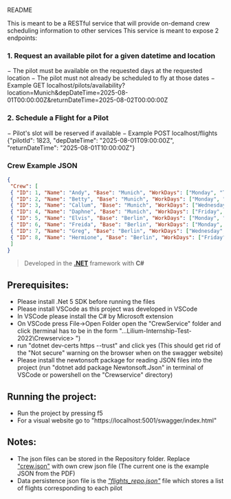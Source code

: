 README

This is meant to be a RESTful service that will provide on-demand crew scheduling information to other services
This service is meant to expose 2 endpoints:
### 1. Request an available pilot for a given datetime and location
− The pilot must be available on the requested days at the requested location
− The pilot must not already be scheduled to fly at those dates
− Example GET
localhost/pilots/availability?location=Munich&depDateTime=2025-08-01T00:00:00Z&returnDateTime=2025-08-02T00:00:00Z

### 2. Schedule a Flight for a Pilot
− Pilot's slot will be reserved if available
− Example POST
localhost/flights {"pilotId": 1823, "depDateTime": "2025-08-01T09:00:00Z", "returnDateTime": "2025-08-01T10:00:00Z"}

### Crew Example JSON
```json
{ 
 "Crew": [ 
 { "ID": 1, "Name": "Andy", "Base": "Munich", "WorkDays": ["Monday", "Tuesday", "Thursday", "Saturday"] }, 
 { "ID": 2, "Name": "Betty", "Base": "Munich", "WorkDays": ["Monday", "Tuesday", "Wednesday", "Friday"] },
 { "ID": 3, "Name": "Callum", "Base": "Munich", "WorkDays": ["Wednesday", "Thursday", "Saturday", "Sunday"] }, 
 { "ID": 4, "Name": "Daphne", "Base": "Munich", "WorkDays": ["Friday", "Saturday", "Sunday"] }, 
 { "ID": 5, "Name": "Elvis", "Base": "Berlin", "WorkDays": ["Monday", "Tuesday", "Thursday", "Saturday"] }, 
 { "ID": 6, "Name": "Freida", "Base": "Berlin", "WorkDays": ["Monday", "Tuesday", "Wednesday", "Friday"] }, 
 { "ID": 7, "Name": "Greg", "Base": "Berlin", "WorkDays": ["Wednesday", "Thursday", "Saturday", "Sunday"] }, 
 { "ID": 8, "Name": "Hermione", "Base": "Berlin", "WorkDays": ["Friday", "Saturday", "Sunday"] } 
 ]
}
```

> Developed in the [**.NET**](https://dotnet.microsoft.com/en-us/download/dotnet/5.0) framework with **C#**

## Prerequisites: 
	
* Please install .Net 5 SDK before running the files
* Please install VSCode as this project was developed in VSCode
* In VSCode please install the C# by Microsoft extension
* On VSCode press File->Open Folder open the "CrewService" folder and click (terminal has to be in the form "...Lilium-Internship-Test-2022\Crewservice> ")
* run "dotnet dev-certs https --trust" and click yes (This should get rid of the "Not secure" warning on the browser when on the swagger website)
* Please install the newtonsoft package for reading JSON files into the project
	(run "dotnet add package Newtonsoft.Json" in terminal of VSCode or powershell on the "Crewservice" directory)



## Running the project:

- Run the project by pressing f5 
- For a visual website go to "https://localhost:5001/swagger/index.html"

## Notes: 

- The json files can be stored in the Repository folder. Replace ["crew.json"](Models/crew.json) with own crew json file (The current one is the example JSON from the PDF)
- Data persistence json file is the [*"flights_repo.json"*](Models/flights_repo.json) file which stores a list of flights corresponding to each pilot